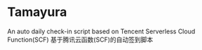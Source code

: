 # Tamayura
An auto daily check-in script based on Tencent Serverless Cloud Function(SCF)
基于腾讯云函数(SCF)的自动签到脚本

